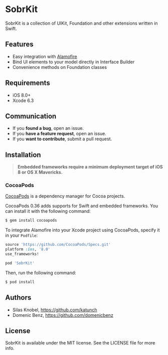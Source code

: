 SobrKit
=======

SobrKit is a collection of UIKit, Foundation and other extensions written in Swift. 

## Features
- Easy integration with [Alamofire](https://github.com/Alamofire/Alamofire)
- Bind UI elements to your model directly in Interface Builder
- Convenience methods on Foundation classes

## Requirements
- iOS 8.0+
- Xcode 6.3

## Communication
- If you **found a bug**, open an issue.
- If you **have a feature request**, open an issue.
- If you **want to contribute**, submit a pull request.

## Installation

> **Embedded frameworks require a minimum deployment target of iOS 8 or OS X Mavericks.**

### CocoaPods

[CocoaPods](http://cocoapods.org) is a dependency manager for Cocoa projects.

CocoaPods 0.36 adds supports for Swift and embedded frameworks. You can install it with the following command:

```bash
$ gem install cocoapods
```

To integrate Alamofire into your Xcode project using CocoaPods, specify it in your `Podfile`:

```ruby
source 'https://github.com/CocoaPods/Specs.git'
platform :ios, '8.0'
use_frameworks!

pod 'SobrKit'
```

Then, run the following command:

```bash
$ pod install
```

## Authors

- Silas Knobel, https://github.com/katunch
- Domenic Benz, https://github.com/domenicbenz

## License

SobrKit is available under the MIT license. See the LICENSE file for more info.